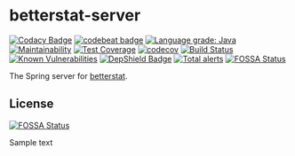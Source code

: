 # betterstat-server
[![Codacy Badge](https://app.codacy.com/project/badge/Grade/29e8c5e9c5d449598e94db007093776b)](https://www.codacy.com/manual/IncPlusPlus/betterstat-server?utm_source=github.com&amp;utm_medium=referral&amp;utm_content=IncPlusPlus/betterstat-server&amp;utm_campaign=Badge_Grade)
[![codebeat badge](https://codebeat.co/badges/f76477e4-774a-45ff-903b-e4e342db7ed3)](https://codebeat.co/projects/github-com-incplusplus-betterstat-server-master)
[![Language grade: Java](https://img.shields.io/lgtm/grade/java/g/IncPlusPlus/betterstat-server.svg?logo=lgtm&logoWidth=18)](https://lgtm.com/projects/g/IncPlusPlus/betterstat-server/context:java)
[![Maintainability](https://api.codeclimate.com/v1/badges/080c640601ba0218f06c/maintainability)](https://codeclimate.com/github/IncPlusPlus/betterstat-server/maintainability)
[![Test Coverage](https://api.codeclimate.com/v1/badges/080c640601ba0218f06c/test_coverage)](https://codeclimate.com/github/IncPlusPlus/betterstat-server/test_coverage)
[![codecov](https://codecov.io/gh/IncPlusPlus/betterstat-server/branch/master/graph/badge.svg)](https://codecov.io/gh/IncPlusPlus/betterstat-server)
[![Build Status](https://travis-ci.com/IncPlusPlus/betterstat-server.svg?branch=master)](https://travis-ci.com/IncPlusPlus/betterstat-server)
[![Known Vulnerabilities](https://snyk.io/test/github/IncPlusPlus/betterstat-server/badge.svg)](https://snyk.io/test/github/IncPlusPlus/betterstat-server)
[![DepShield Badge](https://depshield.sonatype.org/badges/IncPlusPlus/betterstat-server/depshield.svg)](https://depshield.github.io)
[![Total alerts](https://img.shields.io/lgtm/alerts/g/IncPlusPlus/betterstat-server.svg?logo=lgtm&logoWidth=18)](https://lgtm.com/projects/g/IncPlusPlus/betterstat-server/alerts/)
[![FOSSA Status](https://app.fossa.com/api/projects/git%2Bgithub.com%2FIncPlusPlus%2Fbetterstat-server.svg?type=shield)](https://app.fossa.com/projects/git%2Bgithub.com%2FIncPlusPlus%2Fbetterstat-server?ref=badge_shield)

The Spring server for [betterstat](https://github.com/IncPlusPlus/betterstat).

## License
[![FOSSA Status](https://app.fossa.com/api/projects/git%2Bgithub.com%2FIncPlusPlus%2Fbetterstat-server.svg?type=large)](https://app.fossa.com/projects/git%2Bgithub.com%2FIncPlusPlus%2Fbetterstat-server?ref=badge_large)

Sample text
